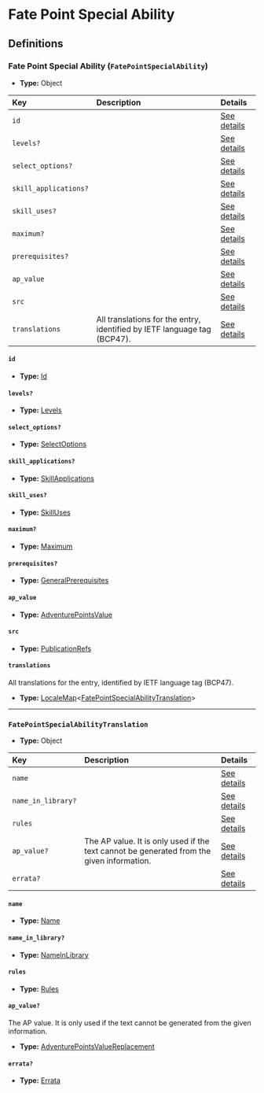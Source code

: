 # Fate Point Special Ability

## Definitions

### <a name="FatePointSpecialAbility"></a> Fate Point Special Ability (`FatePointSpecialAbility`)

- **Type:** Object

Key | Description | Details
:-- | :-- | :--
`id` |  | <a href="#FatePointSpecialAbility/id">See details</a>
`levels?` |  | <a href="#FatePointSpecialAbility/levels">See details</a>
`select_options?` |  | <a href="#FatePointSpecialAbility/select_options">See details</a>
`skill_applications?` |  | <a href="#FatePointSpecialAbility/skill_applications">See details</a>
`skill_uses?` |  | <a href="#FatePointSpecialAbility/skill_uses">See details</a>
`maximum?` |  | <a href="#FatePointSpecialAbility/maximum">See details</a>
`prerequisites?` |  | <a href="#FatePointSpecialAbility/prerequisites">See details</a>
`ap_value` |  | <a href="#FatePointSpecialAbility/ap_value">See details</a>
`src` |  | <a href="#FatePointSpecialAbility/src">See details</a>
`translations` | All translations for the entry, identified by IETF language tag (BCP47). | <a href="#FatePointSpecialAbility/translations">See details</a>

#### <a name="FatePointSpecialAbility/id"></a> `id`

- **Type:** <a href="#Id">Id</a>

#### <a name="FatePointSpecialAbility/levels"></a> `levels?`

- **Type:** <a href="#Levels">Levels</a>

#### <a name="FatePointSpecialAbility/select_options"></a> `select_options?`

- **Type:** <a href="#SelectOptions">SelectOptions</a>

#### <a name="FatePointSpecialAbility/skill_applications"></a> `skill_applications?`

- **Type:** <a href="#SkillApplications">SkillApplications</a>

#### <a name="FatePointSpecialAbility/skill_uses"></a> `skill_uses?`

- **Type:** <a href="#SkillUses">SkillUses</a>

#### <a name="FatePointSpecialAbility/maximum"></a> `maximum?`

- **Type:** <a href="#Maximum">Maximum</a>

#### <a name="FatePointSpecialAbility/prerequisites"></a> `prerequisites?`

- **Type:** <a href="../_Prerequisite.md#GeneralPrerequisites">GeneralPrerequisites</a>

#### <a name="FatePointSpecialAbility/ap_value"></a> `ap_value`

- **Type:** <a href="#AdventurePointsValue">AdventurePointsValue</a>

#### <a name="FatePointSpecialAbility/src"></a> `src`

- **Type:** <a href="../source/_PublicationRef.md#PublicationRefs">PublicationRefs</a>

#### <a name="FatePointSpecialAbility/translations"></a> `translations`

All translations for the entry, identified by IETF language tag (BCP47).

- **Type:** <a href="../_LocaleMap.md#LocaleMap">LocaleMap</a>&lt;<a href="#FatePointSpecialAbilityTranslation">FatePointSpecialAbilityTranslation</a>&gt;

---

### <a name="FatePointSpecialAbilityTranslation"></a> `FatePointSpecialAbilityTranslation`

- **Type:** Object

Key | Description | Details
:-- | :-- | :--
`name` |  | <a href="#FatePointSpecialAbilityTranslation/name">See details</a>
`name_in_library?` |  | <a href="#FatePointSpecialAbilityTranslation/name_in_library">See details</a>
`rules` |  | <a href="#FatePointSpecialAbilityTranslation/rules">See details</a>
`ap_value?` | The AP value. It is only used if the text cannot be generated from the given information. | <a href="#FatePointSpecialAbilityTranslation/ap_value">See details</a>
`errata?` |  | <a href="#FatePointSpecialAbilityTranslation/errata">See details</a>

#### <a name="FatePointSpecialAbilityTranslation/name"></a> `name`

- **Type:** <a href="#Name">Name</a>

#### <a name="FatePointSpecialAbilityTranslation/name_in_library"></a> `name_in_library?`

- **Type:** <a href="#NameInLibrary">NameInLibrary</a>

#### <a name="FatePointSpecialAbilityTranslation/rules"></a> `rules`

- **Type:** <a href="#Rules">Rules</a>

#### <a name="FatePointSpecialAbilityTranslation/ap_value"></a> `ap_value?`

The AP value. It is only used if the text cannot be generated from the
given information.

- **Type:** <a href="#AdventurePointsValueReplacement">AdventurePointsValueReplacement</a>

#### <a name="FatePointSpecialAbilityTranslation/errata"></a> `errata?`

- **Type:** <a href="../source/_Erratum.md#Errata">Errata</a>
